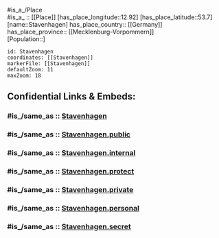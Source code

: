 ﻿---
confidential: public
isDeleted: false
location:
- 53.7
- 12.92
mapmarker: city
mapzoom:
- 7
- 12
SpocWebEntityId: 34534
tags:
- geo/City
type: City
---

#is_a_/Place  
#is_a_ :: [[Place]] 
[has_place_longitude::12.92] 
[has_place_latitude::53.7] 
[name::Stavenhagen] 
has_place_country:: [[Germany]]  
has_place_province:: [[Mecklenburg-Vorpommern]]  
[Population::] 



```leaflet
id: Stavenhagen
coordinates: [[Stavenhagen]] 
markerFile: [[Stavenhagen]] 
defaultZoom: 11 
maxZoom: 18
```


## Confidential Links & Embeds: 

### #is_/same_as :: [Stavenhagen](/_Standards/Earth/Continent/Europe/Europe~Central/Germany/Germany~East/Mecklenburg-Vorpommern/counties~MV/Mecklenb_Seen/cities~Mecklenb_Seen/Stavenhagen.md) 

### #is_/same_as :: [Stavenhagen.public](/_public/Earth/Continent/Europe/Europe~Central/Germany/Germany~East/Mecklenburg-Vorpommern/counties~MV/Mecklenb_Seen/cities~Mecklenb_Seen/Stavenhagen.public.md) 

### #is_/same_as :: [Stavenhagen.internal](/_internal/Earth/Continent/Europe/Europe~Central/Germany/Germany~East/Mecklenburg-Vorpommern/counties~MV/Mecklenb_Seen/cities~Mecklenb_Seen/Stavenhagen.internal.md) 

### #is_/same_as :: [Stavenhagen.protect](/_protect/Earth/Continent/Europe/Europe~Central/Germany/Germany~East/Mecklenburg-Vorpommern/counties~MV/Mecklenb_Seen/cities~Mecklenb_Seen/Stavenhagen.protect.md) 

### #is_/same_as :: [Stavenhagen.private](/_private/Earth/Continent/Europe/Europe~Central/Germany/Germany~East/Mecklenburg-Vorpommern/counties~MV/Mecklenb_Seen/cities~Mecklenb_Seen/Stavenhagen.private.md) 

### #is_/same_as :: [Stavenhagen.personal](/_personal/Earth/Continent/Europe/Europe~Central/Germany/Germany~East/Mecklenburg-Vorpommern/counties~MV/Mecklenb_Seen/cities~Mecklenb_Seen/Stavenhagen.personal.md) 

### #is_/same_as :: [Stavenhagen.secret](/_secret/Earth/Continent/Europe/Europe~Central/Germany/Germany~East/Mecklenburg-Vorpommern/counties~MV/Mecklenb_Seen/cities~Mecklenb_Seen/Stavenhagen.secret.md)

